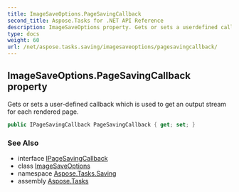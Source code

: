 ```yaml
---
title: ImageSaveOptions.PageSavingCallback
second_title: Aspose.Tasks for .NET API Reference
description: ImageSaveOptions property. Gets or sets a userdefined callback which is used to get an output stream for each rendered page
type: docs
weight: 60
url: /net/aspose.tasks.saving/imagesaveoptions/pagesavingcallback/
---
```

## ImageSaveOptions.PageSavingCallback property

Gets or sets a user-defined callback which is used to get an output stream for each rendered page.

```csharp
public IPageSavingCallback PageSavingCallback { get; set; }
```

### See Also

* interface [IPageSavingCallback](../../ipagesavingcallback/)
* class [ImageSaveOptions](../)
* namespace [Aspose.Tasks.Saving](../../imagesaveoptions/)
* assembly [Aspose.Tasks](../../../)


